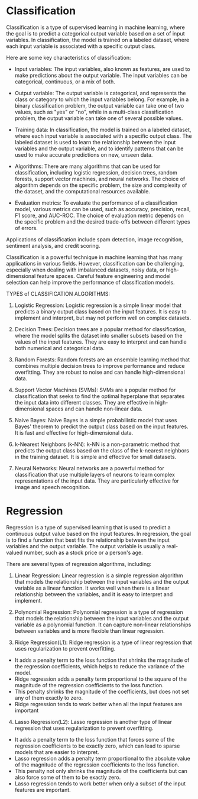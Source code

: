 # Classification

Classification is a type of supervised learning in machine learning, where the goal is to predict a categorical output variable based on a set of input variables. In classification, the model is trained on a labeled dataset, where each input variable is associated with a specific output class.

Here are some key characteristics of classification:

- Input variables: The input variables, also known as features, are used to make predictions about the output variable. The input variables can be categorical, continuous, or a mix of both.

- Output variable: The output variable is categorical, and represents the class or category to which the input variables belong. For example, in a binary classification problem, the output variable can take one of two values, such as "yes" or "no", while in a multi-class classification problem, the output variable can take one of several possible values.

- Training data: In classification, the model is trained on a labeled dataset, where each input variable is associated with a specific output class. The labeled dataset is used to learn the relationship between the input variables and the output variable, and to identify patterns that can be used to make accurate predictions on new, unseen data.

- Algorithms: There are many algorithms that can be used for classification, including logistic regression, decision trees, random forests, support vector machines, and neural networks. The choice of algorithm depends on the specific problem, the size and complexity of the dataset, and the computational resources available.

- Evaluation metrics: To evaluate the performance of a classification model, various metrics can be used, such as accuracy, precision, recall, F1 score, and AUC-ROC. The choice of evaluation metric depends on the specific problem and the desired trade-offs between different types of errors.

Applications of classification include spam detection, image recognition, sentiment analysis, and credit scoring.

Classification is a powerful technique in machine learning that has many applications in various fields. However, classification can be challenging, especially when dealing with imbalanced datasets, noisy data, or high-dimensional feature spaces. Careful feature engineering and model selection can help improve the performance of classification models.

TYPES of CLASSIFICATION ALGORITHMS:

1. Logistic Regression: Logistic regression is a simple linear model that predicts a binary output class based on the input features. It is easy to implement and interpret, but may not perform well on complex datasets.

2. Decision Trees: Decision trees are a popular method for classification, where the model splits the dataset into smaller subsets based on the values of the input features. They are easy to interpret and can handle both numerical and categorical data.

3. Random Forests: Random forests are an ensemble learning method that combines multiple decision trees to improve performance and reduce overfitting. They are robust to noise and can handle high-dimensional data.

4. Support Vector Machines (SVMs): SVMs are a popular method for classification that seeks to find the optimal hyperplane that separates the input data into different classes. They are effective in high-dimensional spaces and can handle non-linear data.

5. Naive Bayes: Naive Bayes is a simple probabilistic model that uses Bayes' theorem to predict the output class based on the input features. It is fast and effective for high-dimensional data.

6. k-Nearest Neighbors (k-NN): k-NN is a non-parametric method that predicts the output class based on the class of the k-nearest neighbors in the training dataset. It is simple and effective for small datasets.

7. Neural Networks: Neural networks are a powerful method for classification that use multiple layers of neurons to learn complex representations of the input data. They are particularly effective for image and speech recognition.

# Regression

Regression is a type of supervised learning that is used to predict a continuous output value based on the input features. In regression, the goal is to find a function that best fits the relationship between the input variables and the output variable. The output variable is usually a real-valued number, such as a stock price or a person's age.

There are several types of regression algorithms, including:

1. Linear Regression: Linear regression is a simple regression algorithm that models the relationship between the input variables and the output variable as a linear function. It works well when there is a linear relationship between the variables, and it is easy to interpret and implement.

2. Polynomial Regression: Polynomial regression is a type of regression that models the relationship between the input variables and the output variable as a polynomial function. It can capture non-linear relationships between variables and is more flexible than linear regression.

3. Ridge Regression(L1): Ridge regression is a type of linear regression that uses regularization to prevent overfitting. 
- It adds a penalty term to the loss function that shrinks the magnitude of the regression coefficients, which helps to reduce the variance of the model.
- Ridge regression adds a penalty term proportional to the square of the magnitude of the regression coefficients to the loss function. 
- This penalty shrinks the magnitude of the coefficients, but does not set any of them exactly to zero.
- Ridge regression tends to work better when all the input features are important

4. Lasso Regression(L2): Lasso regression is another type of linear regression that uses regularization to prevent overfitting. 
- It adds a penalty term to the loss function that forces some of the regression coefficients to be exactly zero, which can lead to sparse models that are easier to interpret.
- Lasso regression adds a penalty term proportional to the absolute value of the magnitude of the regression coefficients to the loss function. 
- This penalty not only shrinks the magnitude of the coefficients but can also force some of them to be exactly zero.
- Lasso regression tends to work better when only a subset of the input features are important.
